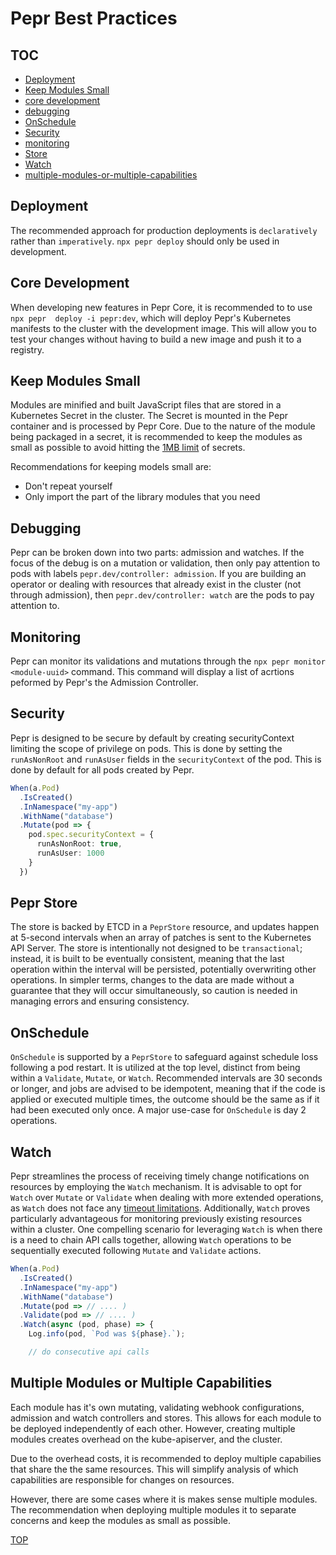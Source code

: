 # Pepr Best Practices

## TOC

- [Deployment](#deployment)
- [Keep Modules Small](#keep-modules-small)
- [core development](#core-development)
- [debugging](#debugging)
- [OnSchedule](#onschedule)
- [Security](#security)
- [monitoring](#monitoring)
- [Store](#pepr-store)
- [Watch](#watch)
- [multiple-modules-or-multiple-capabilities](#multiple-modules-or-multiple-capabilities)

## Deployment

The recommended approach for production deployments is `declaratively` rather than `imperatively`. `npx pepr deploy` should only be used in development.

## Core Development

When developing new features in Pepr Core, it is recommended to to use `npx pepr 
deploy -i pepr:dev`, which will deploy Pepr's Kubernetes manifests to the cluster with the development image. This will allow you to test your changes without having to build a new image and push it to a registry. 


## Keep Modules Small

Modules are minified and built JavaScript files that are stored in a Kubernetes Secret in the cluster. The Secret is mounted in the Pepr container and is processed by Pepr Core. Due to the nature of the module being packaged in a secret, it is recommended to keep the modules as small as possible to avoid hitting the [1MB limit](https://kubernetes.io/docs/concepts/configuration/secret/#restriction-data-size) of secrets.

Recommendations for keeping models small are:
- Don't repeat yourself 
- Only import the part of the library modules that you need



## Debugging

Pepr can be broken down into two parts: admission and watches. If the focus of the debug is on a mutation or validation, then only pay attention to pods with labels `pepr.dev/controller: admission`. If you are building an operator or dealing with resources that already exist in the cluster (not through admission), then `pepr.dev/controller: watch` are the pods to pay attention to.


## Monitoring

Pepr can monitor its validations and mutations through the `npx pepr monitor <module-uuid>` command. This command will display a list of acrtions peformed by Pepr's the Admission Controller.


## Security 

Pepr is designed to be secure by default by creating securityContext limiting the scope of privilege on pods. This is done by setting the `runAsNonRoot` and `runAsUser` fields in the `securityContext` of the pod. This is done by default for all pods created by Pepr. 

```typescript
When(a.Pod)
  .IsCreated()
  .InNamespace("my-app")
  .WithName("database")
  .Mutate(pod => {
    pod.spec.securityContext = {
      runAsNonRoot: true,
      runAsUser: 1000
    }
  })
```
## Pepr Store

The store is backed by ETCD in a `PeprStore` resource, and updates happen at 5-second intervals when an array of patches is sent to the Kubernetes API Server. The store is intentionally not designed to be `transactional`; instead, it is built to be eventually consistent, meaning that the last operation within the interval will be persisted, potentially overwriting other operations. In simpler terms, changes to the data are made without a guarantee that they will occur simultaneously, so caution is needed in managing errors and ensuring consistency.  


## OnSchedule

`OnSchedule` is supported by a `PeprStore` to safeguard against schedule loss following a pod restart. It is utilized at the top level, distinct from being within a `Validate`, `Mutate`, or `Watch`. Recommended intervals are 30 seconds or longer, and jobs are advised to be idempotent, meaning that if the code is applied or executed multiple times, the outcome should be the same as if it had been executed only once. A major use-case for `OnSchedule` is day 2 operations.

## Watch

Pepr streamlines the process of receiving timely change notifications on resources by employing the `Watch` mechanism. It is advisable to opt for `Watch` over `Mutate` or `Validate` when dealing with more extended operations, as `Watch` does not face any [timeout limitations](https://kubernetes.io/docs/reference/access-authn-authz/extensible-admission-controllers/#timeouts). Additionally, `Watch` proves particularly advantageous for monitoring previously existing resources within a cluster. One compelling scenario for leveraging `Watch` is when there is a need to chain API calls together, allowing `Watch` operations to be sequentially executed following `Mutate` and `Validate` actions.

```typescript
When(a.Pod)
  .IsCreated()
  .InNamespace("my-app")
  .WithName("database")
  .Mutate(pod => // .... )
  .Validate(pod => // .... )
  .Watch(async (pod, phase) => {
    Log.info(pod, `Pod was ${phase}.`);

    // do consecutive api calls
```

## Multiple Modules or Multiple Capabilities

Each module has it's own mutating, validating webhook configurations, admission and watch controllers and stores. This allows for each module to be deployed independently of each other. However, creating multiple modules creates overhead on the kube-apiserver, and the cluster.

Due to the overhead costs, it is recommended to deploy multiple capabilies that share the the same resources. This will simplify analysis of which capabilities are responsible for changes on resources.

However, there are some cases where it is makes sense multiple modules. The recommendation when deploying multiple modules it to separate concerns and keep the modules as small as possible.

[TOP](#pepr-best-practices)
